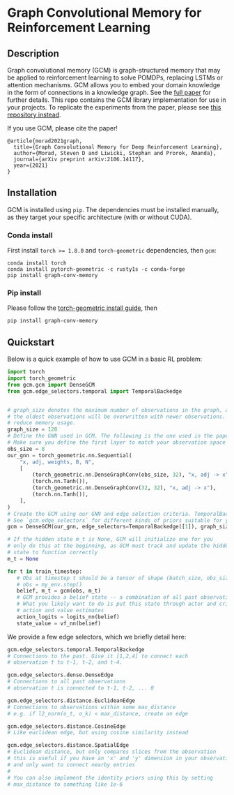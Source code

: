 # Graph Convolutional Memory for Reinforcement Learning

## Description
Graph convolutional memory (GCM) is graph-structured memory that may be applied to reinforcement learning to solve POMDPs, replacing LSTMs or attention mechanisms. GCM allows you to embed your domain knowledge in the form of connections in a knowledge graph. See the [full paper](https://arxiv.org/pdf/2106.14117.pdf) for further details. This repo contains the GCM library implementation for use in your projects. To replicate the experiments from the paper, please see [this repository instead](https://github.com/smorad/graph-conv-memory-paper).

If you use GCM, please cite the paper!
```
@article{morad2021graph,
  title={Graph Convolutional Memory for Deep Reinforcement Learning},
  author={Morad, Steven D and Liwicki, Stephan and Prorok, Amanda},
  journal={arXiv preprint arXiv:2106.14117},
  year={2021}
}
```


## Installation
GCM is installed using `pip`. The dependencies must be installed manually, as they target your specific architecture (with or without CUDA).

### Conda install
First install `torch >= 1.8.0` and `torch-geometric` dependencies, then `gcm`:
```
conda install torch
conda install pytorch-geometric -c rusty1s -c conda-forge
pip install graph-conv-memory
```

### Pip install
Please follow the [torch-geometric install guide](https://pytorch-geometric.readthedocs.io/en/latest/notes/installation.html), then
```
pip install graph-conv-memory
```


## Quickstart
Below is a quick example of how to use GCM in a basic RL problem:

```python
import torch
import torch_geometric
from gcm.gcm import DenseGCM
from gcm.edge_selectors.temporal import TemporalBackedge


# graph_size denotes the maximum number of observations in the graph, after which
# the oldest observations will be overwritten with newer observations. Reduce this number to
# reduce memory usage.
graph_size = 128
# Define the GNN used in GCM. The following is the one used in the paper
# Make sure you define the first layer to match your observation space
obs_size = 8
our_gnn = torch_geometric.nn.Sequential(
    "x, adj, weights, B, N",
    [
        (torch_geometric.nn.DenseGraphConv(obs_size, 32), "x, adj -> x"),
        (torch.nn.Tanh()),
        (torch_geometric.nn.DenseGraphConv(32, 32), "x, adj -> x"),
        (torch.nn.Tanh()),
    ],
)
# Create the GCM using our GNN and edge selection criteria. TemporalBackedge([1]) will link observation o_t to o_{t-1}.
# See `gcm.edge_selectors` for different kinds of priors suitable for your specific problem. Do not be afraid to implement your own!
gcm = DenseGCM(our_gnn, edge_selectors=TemporalBackedge([1]), graph_size=graph_size)

# If the hidden state m_t is None, GCM will initialize one for you
# only do this at the beginning, as GCM must track and update the hidden
# state to function correctly
m_t = None

for t in train_timestep:
   # Obs at timestep t should be a tensor of shape (batch_size, obs_size)
   # obs = my_env.step()
   belief, m_t = gcm(obs, m_t)
   # GCM provides a belief state -- a combination of all past observational data relevant to the problem
   # What you likely want to do is put this state through actor and critic networks to obtain
   # action and value estimates
   action_logits = logits_nn(belief)
   state_value = vf_nn(belief)
```

We provide a few edge selectors, which we briefly detail here:
```python
gcm.edge_selectors.temporal.TemporalBackedge
# Connections to the past. Give it [1,2,4] to connect each
# observation t to t-1, t-2, and t-4.

gcm.edge_selectors.dense.DenseEdge
# Connections to all past observations
# observation t is connected to t-1, t-2, ... 0

gcm.edge_selectors.distance.EuclideanEdge
# Connections to observations within some max_distance
# e.g. if l2_norm(o_t, o_k) < max_distance, create an edge

gcm.edge_selectors.distance.CosineEdge
# Like euclidean edge, but using cosine similarity instead

gcm.edge_selectors.distance.SpatialEdge
# Euclidean distance, but only compares slices from the observation
# this is useful if you have an 'x' and 'y' dimension in your observation
# and only want to connect nearby entries
#
# You can also implement the identity priors using this by setting
# max_distance to something like 1e-6
```
